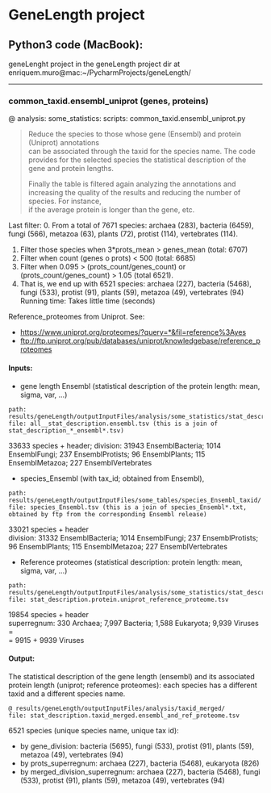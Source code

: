 # GeneLength project

## Python3 code (MacBook): 

geneLenght project in the geneLength project dir at enriquem.muro@mac:~/PycharmProjects/geneLength/

----
### common_taxid.ensembl_uniprot (genes, proteins)
@ analysis: some_statistics: scripts: common_taxid.ensembl_uniprot.py  

>Reduce the species to those whose gene (Ensembl) and protein (Uniprot) annotations  
>can be associated through the taxid for the species name.
>The code provides for the selected species the statistical description of the gene 
>and protein lengths.
> 
>Finally the table is filtered again analyzing the annotations and increasing
>the quality of the results and reducing the number of species. For instance,  
>if the average protein is longer than the gene, etc.

Last filter:
0. From a total of 7671 species: archaea (283), bacteria (6459), fungi (566), metazoa (63), plants (72), protist (114), vertebrates (114).  
1. Filter those species when 3*prots_mean > genes_mean (total: 6707)  
2. Filter when count (genes o prots) < 500 (total: 6685)  
3. Filter when 0.095 > (prots_count/genes_count) or (prots_count/genes_count) > 1.05  (total 6521).   
4. That is, we end up with 6521 species: archaea (227), bacteria (5468), fungi (533), protist (91), plants (59), metazoa (49), vertebrates (94)
Running time: Takes little time (seconds)

Reference_proteomes from Uniprot. See:
* https://www.uniprot.org/proteomes/?query=*&fil=reference%3Ayes  
* ftp://ftp.uniprot.org/pub/databases/uniprot/knowledgebase/reference_proteomes  

#### Inputs:
* gene length Ensembl (statistical description of the protein length: mean, sigma, var, ...)
```file_description
path: results/geneLength/outputInputFiles/analysis/some_statistics/stat_description/
file: all__stat_description.ensembl.tsv (this is a join of stat_description_*_ensembl*.tsv)
```
33633 species + header; 
division: 31943 EnsemblBacteria; 1014 EnsemblFungi; 237 EnsemblProtists; 96 EnsemblPlants; 115 EnsemblMetazoa; 227 EnsemblVertebrates

* species_Ensembl (with tax_id; obtained from Ensembl),
```file_description
path: results/geneLength/outputInputFiles/some_tables/species_Ensembl_taxid/
file: species_Ensembl.tsv (this is a join of species_Ensembl*.txt, obtained by ftp from the corresponding Ensembl release)
```
33021 species + header  
division: 31332 EnsemblBacteria; 1014 EnsemblFungi; 237 EnsemblProtists; 96 EnsemblPlants; 115 EnsemblMetazoa; 227 EnsemblVertebrates

* Reference proteomes (statistical description: protein length: mean, sigma, var, ...)
```file_description
path: results/geneLength/outputInputFiles/analysis/some_statistics/stat_description/proteins/
file: stat_description.protein.uniprot_reference_proteome.tsv 
```
19854 species + header  
superregnum: 330 Archaea; 7,997 Bacteria; 1,588 Eukaryota; 9,939 Viruses =  
= 9915 + 9939 Viruses

#### Output:
The statistical description of the gene length (ensembl) and its associated protein length 
(uniprot; reference proteomes): each species has a different taxid and a different species name.  
```file_description  
@ results/geneLength/outputInputFiles/analysis/taxid_merged/  
file: stat_description.taxid_merged.ensembl_and_ref_proteome.tsv
```
6521 species (unique species name, unique tax id):  
* by gene_division: bacteria (5695), fungi (533), protist (91), plants (59), metazoa (49), vertebrates (94)  
* by prots_superregnum: archaea (227), bacteria (5468), eukaryota (826)  
* by merged_division_superregnum: archaea (227), bacteria (5468), fungi (533), protist (91), plants (59), metazoa (49), vertebrates (94)
   






